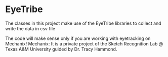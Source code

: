 # EyeTribe
The classes in this project make use of the EyeTribe libraries to collect and write the data in csv file

The code will make sense only if you are working with eyetracking on Mechanix!
Mechanix: It is a private project of the Sketch Recognition Lab @ Texas A&M University guided by Dr. Tracy Hammond.
